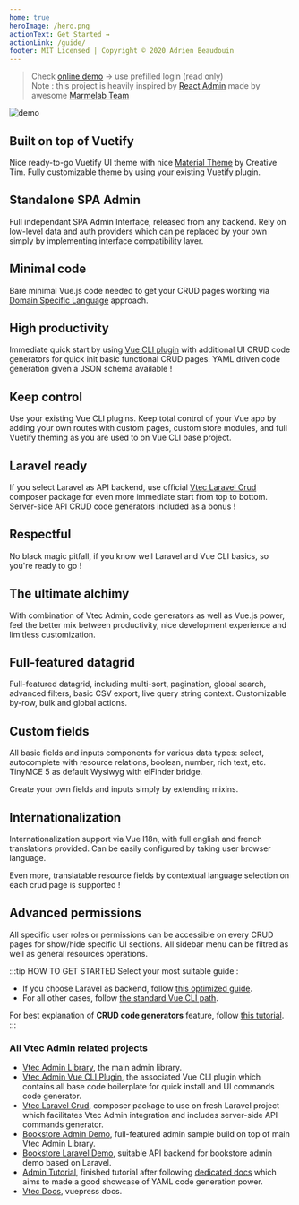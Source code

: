 ```yaml
---
home: true
heroImage: /hero.png
actionText: Get Started →
actionLink: /guide/
footer: MIT Licensed | Copyright © 2020 Adrien Beaudouin
---
```


> Check [online demo](https://vtec-bookstore-demo.okami101.io/admin) -> use prefilled login (read only)  
> Note : this project is heavily inspired by [React Admin](https://github.com/marmelab/react-admin/) made by awesome [Marmelab Team](https://marmelab.com/)

![demo](/screenshot.png)

<div class="features">
  <div class="feature">
    <h2>Built on top of Vuetify</h2>
    <p>Nice ready-to-go Vuetify UI theme with nice <a href="https://github.com/creativetimofficial/vuetify-material-dashboard">Material Theme</a> by Creative Tim. Fully customizable theme by using
    your existing Vuetify plugin.</p>
  </div>
  <div class="feature">
    <h2>Standalone SPA Admin</h2>
    <p>Full independant SPA Admin Interface, released from any backend. Rely on low-level data and auth providers
    which can pe replaced by your own simply by implementing interface compatibility layer.</p>
  </div>
  <div class="feature">
    <h2>Minimal code</h2>
    <p>Bare minimal Vue.js code needed to get your CRUD pages working via <a href="https://en.wikipedia.org/wiki/Domain-specific_language">Domain Specific Language</a> approach.</p>
  </div>
  <div class="feature">
    <h2>High productivity</h2>
    <p>Immediate quick start by using <a href="https://www.npmjs.com/package/vue-cli-plugin-vtec-admin">Vue CLI plugin</a>
    with additional UI CRUD code generators for quick init basic functional CRUD pages. YAML driven code generation given a JSON schema available !</p>
  </div>
  <div class="feature">
    <h2>Keep control</h2>
    <p>Use your existing Vue CLI plugins. Keep total control of your Vue app by adding your own routes with custom pages, custom store modules, and full Vuetify theming as you are used to on Vue CLI base project.</p>
  </div>
  <div class="feature">
    <h2>Laravel ready</h2>
    <p>If you select Laravel as API backend, use official <a href="https://github.com/okami101/vtec-laravel-crud">Vtec Laravel Crud</a> composer package for even more immediate start from top to bottom. Server-side API CRUD code generators included as a bonus !</p>
  </div>
  <div class="feature">
    <h2>Respectful</h2>
    <p>No black magic pitfall, if you know well Laravel and Vue CLI basics, so you're ready to go !</p>
  </div>
  <div class="feature">
    <h2>The ultimate alchimy</h2>
    <p>With combination of Vtec Admin, code generators as well as Vue.js power, feel the better mix between productivity, nice development experience and limitless customization.</p>
  </div>
  <div class="feature">
    <h2>Full-featured datagrid</h2>
    <p>Full-featured datagrid, including multi-sort, pagination, global search, advanced filters, basic CSV export, live query string context. Customizable by-row, bulk and global actions.</p>
  </div>
  <div class="feature">
    <h2>Custom fields</h2>
    <p>All basic fields and inputs components for various data types: select, autocomplete with resource relations, boolean, number, rich text, etc. TinyMCE 5 as default Wysiwyg with elFinder bridge.</p>
    <p>Create your own fields and inputs simply by extending mixins.</p>
  </div>
  <div class="feature">
    <h2>Internationalization</h2>
    <p>Internationalization support via Vue I18n, with full english and french translations provided. Can be easily configured by taking user browser language.</p>
    <p>Even more, translatable resource fields by contextual language selection on each crud page is supported !</p>
  </div>
  <div class="feature">
    <h2>Advanced permissions</h2>
    <p>All specific user roles or permissions can be accessible on every CRUD pages for show/hide specific UI sections. All sidebar menu can be filtred as well as general resources operations.</p>
  </div>
</div>

:::tip HOW TO GET STARTED
Select your most suitable guide :

* If you choose Laravel as backend, follow [this optimized guide](/guide/laravel).
* For all other cases, follow [the standard Vue CLI path](/guide/getting-started).

For best explanation of **CRUD code generators** feature, follow [this tutorial](/guide/tutorial).
:::

### All Vtec Admin related projects

* [Vtec Admin Library](https://www.npmjs.com/package/vtec-admin), the main admin library.
* [Vtec Admin Vue CLI Plugin](https://www.npmjs.com/package/vue-cli-plugin-vtec-admin), the associated Vue CLI plugin which contains all base code boilerplate for quick install and UI commands code generator.
* [Vtec Laravel Crud](https://packagist.org/packages/vtec/laravel-crud), composer package to use on fresh Laravel project which facilitates Vtec Admin integration and includes server-side API commands generator.
* [Bookstore Admin Demo](https://github.com/okami101/vtec-admin/tree/master/examples/demo), full-featured admin sample build on top of main Vtec Admin Library.
* [Bookstore Laravel Demo](https://github.com/okami101/vtec-admin/tree/master/examples/laravel), suitable API backend for bookstore admin demo based on Laravel.
* [Admin Tutorial](https://github.com/okami101/vtec-admin/tree/master/examples/tutorial), finished tutorial after following [dedicated docs](/tutorial) which aims to made a good showcase of YAML code generation power.
* [Vtec Docs](https://github.com/okami101/vtec-admin/tree/master/packages/docs), vuepress docs.
